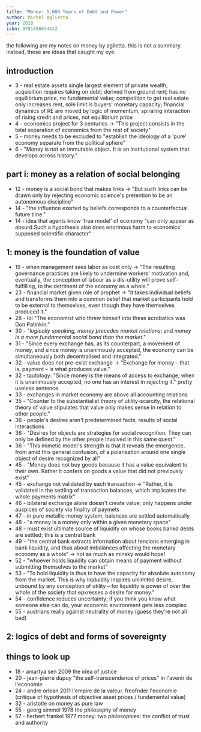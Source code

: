 ```yaml
---
title: "Money: 5,000 Years of Debt and Power"
author: Michel Aglietta
year: 2018
isbn: 9781786634412
---
```


the following are my notes on money by aglietta. this is not a summary. instead, these are ideas that caught my eye.

## introduction
- 3 - real estate assets single largest element of private wealth, acquisition requires taking on debt; derived from ground rent; has no equilibrium price, no fundamental value; competition to get real estate only increases rent, sole limit is buyers' monetary capacity; financial dynamics of RE are moved by logic of momentum, spiraling interaction of rising credit and prices, not equilibrium price
- 4 - economics project for 3 centuries -> "This project consists in the total separation of economics from the rest of society"
- 5 - money needs to be excluded to "establish the ideology of a 'pure' economy separate from the political sphere"
- 6 - "Money is not an immutable object. It is an institutional system that develops across history."

## part i: money as a relation of social belonging
- 12 - money is a social bond that makes links -> "But such links can be drawn only by rejecting economic science's pretention to be an autonomous discipline"
- 14 - "the influence exerted by beliefs corresponds to a counterfactual future time."
- 14 - idea that agents know 'true model' of economy "can only appear as absurd.Such a hypothesis also does enormous harm to economics' supposed scientific character"

## 1: money is the foundation of value
- 19 - when management sees labor as cost only -> "The resulting governance practices are likely to undermine workers' motivation and, eventually, the conception of labour as a dis-utility will prove self-fulfilling, to the detriment of the economy as a whole."
- 23 - financial market given role of prophet -> "it takes individual beliefs and transforms them into a common belief that market participants hold to be external to themselves, even though they have themselves produced it."
- 28 - lol "The economist who threw himself into these acrobatics was Don Patinkin."
- 30 - "_logically speaking, money precedes market relations_; and _money is a more fundamental social bond than the market_."
- 31 - "Since every exchange has, as its counterpart, a movement of money, and since money is unanimously accepted, the economy can be simultaneously both decentralised and integrated."
- 32 - value does not pre-exist exchange -> "Exchange for money – that is, payment – is what produces value."
- 32 - tautology: "Since money is the means of access to exchange, when it is unanimously accepted, no one has an interest in rejecting it." pretty useless sentence
- 33 - exchanges in market economy are above all accounting relations
- 35 - "Counter to the substantialist theory of utility-scarcity, the relational theory of value stipulates that value only makes sense in relation to other people."
- 36 - people's desires aren't predetermined facts, results of social interactions
- 36 - "Desires for objects are strategies for social recognition. They can only be defined by the other people involved in this same quest."
- 36 - "This mimetic model's strength is that it reveals the emergence, from amid this general confusion, of a polarisation around one single object of desire recognized by all"
- 45 - "Money does not buy goods because it has a value equivalent to their own. Rather it confers on goods a value that did not previously exist"
- 45 - exchange not validated by each transaction -> "Rather, it is validated in the settling of transaction balances, which implicates the whole payments matrix"
- 46 - bilateral exchange alone doesn't create value; only happens under auspices of society via finality of paymets
- 47 - in pure metallic money system, balances are settled automatically
- 48 - "a money is a money only within a given monetary space"
- 48 - must exist ultimate source of liquidity on whose books bankd debts are settled; this is a central bank
- 49 - "the central bank extracts information about tensions emerging in bank liquidity, and thus about imbalances affecting the monetary economy as a whole" -> not as much as minsky would hope!
- 52 - "whoever holds liquidity can obtain means of payment without submitting themselves to the market"
- 53 - "To hold liquidity is thus to have the capacity for absolute autonomy from the market. This is why liqduidity inspires unlimited desire, unbound by any conception of utility – for liquidity is power of over the whole of the society that epxresses a desire for money."
- 54 - confidence reduces uncertainty; if you think you know what someone else can do, your economic environment gets less complex
- 55 - austrians really against neutrality of money (guess they're not all bad)

## 2: logics of debt and forms of sovereignty

## things to look up
- 18 - amartya sen 2009 the idea of justice
- 20 - jean-pierre dupuy "the self-transcendence of prices" in l'avenir de l'economie
- 24 - andre orlean 2011 l'empire de la valeur. freofnder l'economie (critique of hypothesis of objective asset prices / fundemental value)
- 32 - aristotle on money as pure law
- 55 - georg simmel 1978 the philosophy of money
- 57 - herbert frankel 1977 money: two philosophies: the conflict of trust and authority
